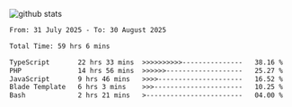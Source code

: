 
![github stats](https://github-readme-stats.vercel.app/api?username=realmahd1&show_icons=true&theme=codeSTACKr&hide_rank=true&count_private=true)

<!--START_SECTION:waka-->

```txt
From: 31 July 2025 - To: 30 August 2025

Total Time: 59 hrs 6 mins

TypeScript       22 hrs 33 mins  >>>>>>>>>>---------------   38.16 %
PHP              14 hrs 56 mins  >>>>>>-------------------   25.27 %
JavaScript       9 hrs 46 mins   >>>>---------------------   16.52 %
Blade Template   6 hrs 3 mins    >>>----------------------   10.25 %
Bash             2 hrs 21 mins   >------------------------   04.00 %
```

<!--END_SECTION:waka-->
